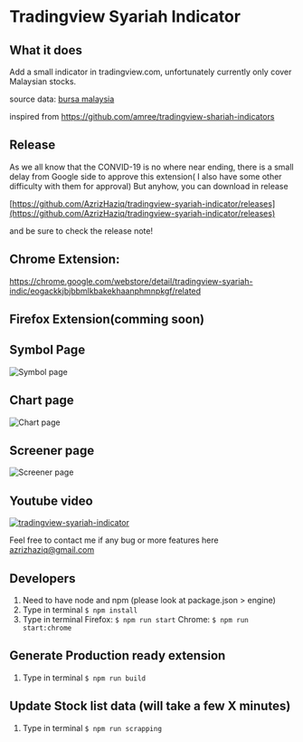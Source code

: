 # Tradingview Syariah Indicator

## What it does
Add a small indicator in tradingview.com, unfortunately currently only cover Malaysian stocks.

source data:
[bursa malaysia](https://www.bursamalaysia.com/market_information/equities_prices?legend%5B%5D=%5BS%5D&sort_by=short_name&sort_dir=asc&page=1)

inspired from
https://github.com/amree/tradingview-shariah-indicators


## Release 
As we all know that the CONVID-19 is no where near ending, there is a small delay from Google side to approve this extension( I also have some other difficulty with them for approval) But anyhow, you can download in release 

[https://github.com/AzrizHaziq/tradingview-syariah-indicator/releases](https://github.com/AzrizHaziq/tradingview-syariah-indicator/releases) 

and be sure to check the release note!


## Chrome Extension:
https://chrome.google.com/webstore/detail/tradingview-syariah-indic/eogackkjbjbbmlkbakekhaanphmnpkgf/related


## Firefox Extension(comming soon)


## Symbol Page
![Symbol page](https://github.com/AzrizHaziq/tradingview-syariah-indicator/blob/master/docs/doc_symbol.png?raw=true)

## Chart page
![Chart page](https://github.com/AzrizHaziq/tradingview-syariah-indicator/blob/master/docs/doc_chart.png?raw=true)

## Screener page
![Screener page](https://github.com/AzrizHaziq/tradingview-syariah-indicator/blob/master/docs/doc_screener.png?raw=true)

## Youtube video
[![tradingview-syariah-indicator](https://img.youtube.com/vi/4U8mu_5UfUQ/0.jpg)](https://www.youtube.com/watch?v=4U8mu_5UfUQ)

Feel free to contact me if any bug or more features here  
[azrizhaziq@gmail.com](mailto:azrizhaziq@gmail.com)


## Developers
1. Need to have node and npm (please look at package.json > engine)
2. Type in terminal `$ npm install`
3. Type in terminal 
    Firefox: `$ npm run start` 
    Chrome: `$ npm run start:chrome`
   
   
## Generate Production ready extension
1. Type in terminal `$ npm run build`


## Update Stock list data (will take a few X minutes)
1. Type in terminal `$ npm run scrapping`
    

